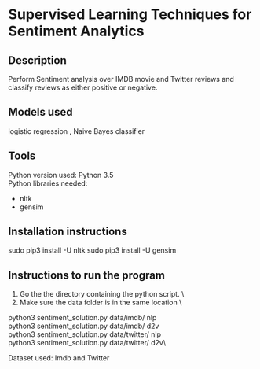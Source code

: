 # Supervised Learning Techniques for Sentiment Analytics

## Description
Perform Sentiment analysis over IMDB movie and Twitter reviews and classify reviews as either positive or negative. 

## Models used 
logistic regression , Naive Bayes classifier

## Tools

Python version used: Python 3.5 \
Python libraries needed: 
* nltk 
* gensim 

## Installation instructions
sudo pip3 install -U nltk 
sudo pip3 install -U gensim 

## Instructions to run the program
1. Go the the directory containing the python script. \
2. Make sure the data folder is in the same location \


python3 sentiment_solution.py data/imdb/ nlp \
python3 sentiment_solution.py data/imdb/ d2v \
python3 sentiment_solution.py data/twitter/ nlp \
python3 sentiment_solution.py data/twitter/ d2v\

Dataset used: Imdb and Twitter
